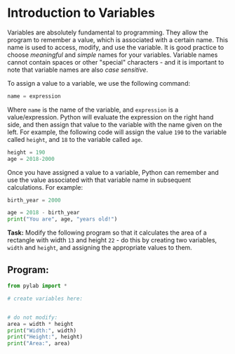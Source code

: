 # Introduction to Variables

Variables are absolutely fundamental to programming. They allow the program to remember a value, which is associated with a certain name. This name is used to access, modify, and use the variable. It is good practice to choose *meaningful* and *simple* names for your variables. Variable names cannot contain spaces or other "special" characters - and it is important to note that variable names are also *case sensitive*.

To assign a value to a variable, we use the following command:

```python
name = expression
```

Where `name` is the name of the variable, and `expression` is a value/expression. Python will evaluate the expression on the right hand side, and then assign that value to the variable with the name given on the left. For example, the following code will assign the value `190` to the variable called `height`, and `18` to the variable called `age`.

```python
height = 190
age = 2018-2000
```

Once you have assigned a value to a variable, Python can remember and use the value associated with that variable name in subsequent calculations. For example:

```python
birth_year = 2000

age = 2018 - birth_year
print("You are", age, "years old!")

```

**Task:** Modify the following program so that it calculates the area of a rectangle with width `13` and height `22` - do this by creating two variables, `width` and `height`, and assigning the appropriate values to them.

## Program:
```python
from pylab import *

# create variables here:


# do not modify:
area = width * height
print("Width:", width)
print("Height:", height)
print("Area:", area)

```
